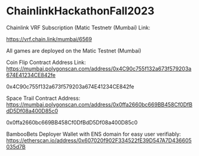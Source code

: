 # ChainlinkHackathonFall2023

Chainlink VRF Subscription (Matic Testnetr (Mumbai) Link:

https://vrf.chain.link/mumbai/6569

All games are deployed on the Matic Testnet (Mumbai)

Coin Flip Contract Address Link:
https://mumbai.polygonscan.com/address/0x4C90c755f132a673f579203a674E41234CE842fe

0x4C90c755f132a673f579203a674E41234CE842fe

Space Trail Contract Address: 
https://mumbai.polygonscan.com/address/0x0ffa2660bc669BB458Cf0DfBdD5Df08a400D85c0

0x0ffa2660bc669BB458Cf0DfBdD5Df08a400D85c0

BambooBets Deployer Wallet with ENS domain for easy user verifiably:
https://etherscan.io/address/0x607020f902F334522fE39D547A7D436605035d7B
